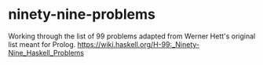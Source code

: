# ninety-nine-problems
Working through the list of 99 problems adapted from Werner Hett's original list meant for Prolog.
https://wiki.haskell.org/H-99:_Ninety-Nine_Haskell_Problems
